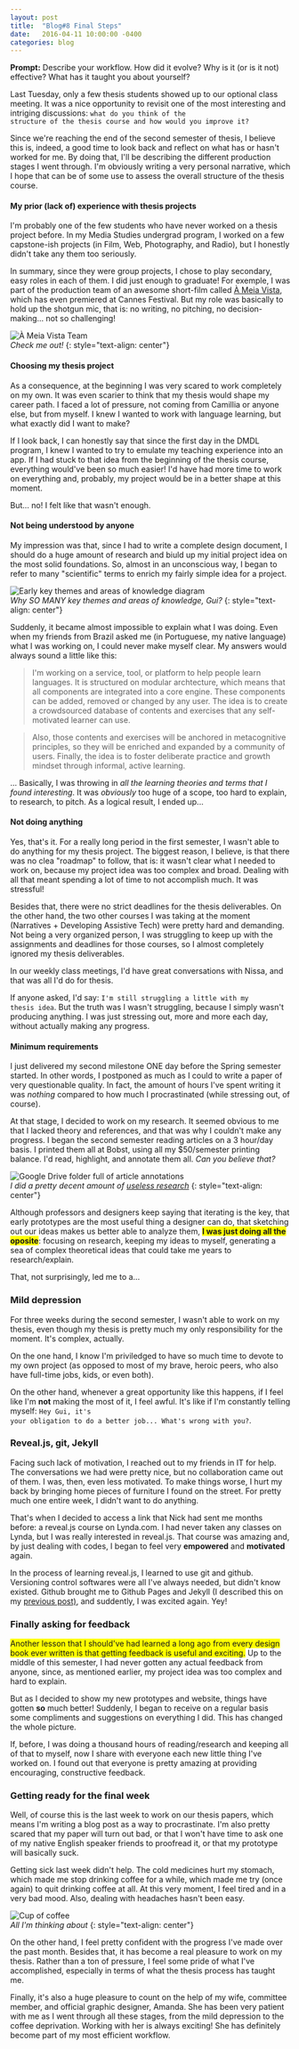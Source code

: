```yaml
---
layout: post
title:  "Blog#8 Final Steps"
date:   2016-04-11 10:00:00 -0400
categories: blog
---
```

**Prompt:** Describe your workflow. How did it evolve? Why is it (or is it not) effective? What has it taught you about yourself?

Last Tuesday, only a few thesis students showed up to our optional class meeting. It was a nice opportunity to revisit one of the most interesting and intriging discussions: <code>what do you think of the structure of the thesis course and how would you improve it?</code>

Since we're reaching the end of the second semester of thesis, I believe this is, indeed, a good time to look back and reflect on what has or hasn't worked for me. By doing that, I'll be describing the different production stages I went through. I'm obviously writing a very personal narrative, which I hope that can be of some use to assess the overall structure of the thesis course.

#### My prior (lack of) experience with thesis projects

I'm probably one of the few students who have never worked on a thesis project before. In my Media Studies undergrad program, I worked on a few capstone-ish projects (in Film, Web, Photography, and Radio), but I honestly didn't take any them too seriously. 

In summary, since they were group projects, I chose to play secondary, easy roles in each of them. I did just enough to graduate! For exemple, I was part of the production team of an awesome short-film called [À Meia Vista](http://sub.festival-cannes.fr/SfcCatalogue/MovieDetail/18b656aa-500f-4c50-9b2b-fcc7438352ac), which has even premiered at Cannes Festival. But my role was basically to hold up the shotgun mic, that is: no writing, no pitching, no decision-making... not so challenging!

![À Meia Vista Team](/images/post8-ameiavista.jpg)  
_Check me out!_
{: style="text-align: center"}

#### Choosing my thesis project

As a consequence, at the beginning I was very scared to work completely on my own. It was even scarier to think that my thesis would shape my career path. I faced a lot of pressure, not coming from Camillia or anyone else, but from myself. I knew I wanted to work with language learning, but what exactly did I want to make?

If I look back, I can honestly say that since the first day in the DMDL program, I knew I wanted to try to emulate my teaching experience into an app. If I had stuck to that idea from the beginning of the thesis course, everything would've been so much easier! I'd have had more time to work on everything and, probably, my project would be in a better shape at this moment.

But... no! I felt like that wasn't enough. 

#### Not being understood by anyone

My impression was that, since I had to write a complete design document, I should do a huge amount of research and biuld up my initial project idea on the most solid foundations. So, almost in an unconscious way, I began to refer to many "scientific" terms to enrich my fairly simple idea for a project.

![Early key themes and areas of knowledge diagram](/images/post8-keythemes.jpg)  
_Why SO MANY key themes and areas of knowledge, Gui?_
{: style="text-align: center"}

Suddenly, it became almost impossible to explain what I was doing. Even when my friends from Brazil asked me (in Portuguese, my native language) what I was working on, I could never make myself clear. My answers would always sound a little like this:

> I'm working on a service, tool, or platform to help people learn languages. It is structured on modular archtecture, which means that all components are integrated into a core engine. These components can be added, removed or changed by any user. The idea is to create a crowdsourced database of contents and exercises that any self-motivated learner can use. 

> Also, those contents and exercises will be anchored in metacognitive principles, so they will be enriched and expanded by a community of users. Finally, the idea is to foster deliberate practice and growth mindset through informal, active learning.

... Basically, I was throwing in *all the learning theories and terms that I found interesting*. It was *obviously* too huge of a scope, too hard to explain, to research, to pitch. As a logical result, I ended up...

#### Not doing anything

Yes, that's it. For a really long period in the first semester, I wasn't able to do anything for my thesis project. The biggest reason, I believe, is that there was no clea "roadmap" to follow, that is: it wasn't clear what I needed to work on, because my project idea was too complex and broad. Dealing with all that meant spending a lot of time to not accomplish much. It was stressful!

Besides that, there were no strict deadlines for the thesis deliverables. On the other hand, the two other courses I was taking at the moment (Narratives + Developing Assistive Tech) were pretty hard and demanding. Not being a very organized person, I was struggling to keep up with the assignments and deadlines for those courses, so I almost completely ignored my thesis deliverables.

In our weekly class meetings, I'd have great conversations with Nissa, and that was all I'd do for thesis. 

If anyone asked, I'd say: <code>I'm still struggling a little with my thesis idea</code>. But the truth was I wasn't struggling, because I simply wasn't producing anything. I was just stressing out, more and more each day, without actually making any progress.

#### Minimum requirements

I just delivered my second milestone ONE day before the Spring semester started. In other words, I postponed as much as I could to write a paper of very questionable quality. In fact, the amount of hours I've spent writing it was *nothing* compared to how much I procrastinated (while stressing out, of course).

At that stage, I decided to work on my research. It seemed obvious to me that I lacked theory and references, and that was why I couldn't make any progress. I began the second semester reading articles on a 3 hour/day basis. I printed them all at Bobst, using all my $50/semester printing balance. I'd read, highlight, and annotate them all. _Can you believe that?_

![Google Drive folder full of article annotations](/images/post8-research.png)  
_I did a pretty decent amount of [useless research](https://drive.google.com/drive/u/0/folders/0B-D7NHTmyc54Y1BpVXpiWG0tNWM)_
{: style="text-align: center"}

Although professors and designers keep saying that iterating is the key, that early prototypes are the most useful thing a designer can do, that sketching out our ideas makes us better able to analyze them, <span style="background:yellow">**I was just doing all the oposite**</span>: focusing on research, keeping my ideas to myself, generating a sea of complex theoretical ideas that could take me years to research/explain.

That, not surprisingly, led me to a...

### Mild depression

For three weeks during the second semester, I wasn't able to work on my thesis, even though my thesis is pretty much my only responsibility for the moment. It's complex, actually. 

On the one hand, I know I'm priviledged to have so much time to devote to my own project (as opposed to most of my brave, heroic peers, who also have full-time jobs, kids, or even both). 

On the other hand, whenever a great opportunity like this happens, if I feel like I'm **not** making the most of it, I feel awful. It's like if I'm constantly telling myself: <code>Hey Gui, it's your obligation to do a better job... What's wrong with you?</code>.

### Reveal.js, git, Jekyll

Facing such lack of motivation, I reached out to my friends in IT for help. The conversations we had were pretty nice, but no collaboration came out of them. I was, then, even less motivated. To make things worse, I hurt my back by bringing home pieces of furniture I found on the street. For pretty much one entire week, I didn't want to do anything.

That's when I decided to access a link that Nick had sent me months before: a reveal.js course on Lynda.com. I had never taken any classes on Lynda, but I was really interested in reveal.js. That course was amazing and, by just dealing with codes, I began to feel very **empowered** and **motivated** again.

In the process of learning reveal.js, I learned to use git and github. Versioning control softwares were all I've always needed, but didn't know existed. Github brought me to Github Pages and Jekyll (I described this on my [previous post)](/blog/2016/03/20/blog7-new-thesis-website.html), and suddently, I was excited again. Yey! 

### Finally asking for feedback

<span style="background:yellow;">Another lesson that I should've had learned a long ago from every design book ever written is that getting feedback is useful and exciting.</span> Up to the middle of this semester, I had never gotten any actual feedback from anyone, since, as mentioned earlier, my project idea was too complex and hard to explain.

But as I decided to show my new prototypes and website, things have gotten **so** much better! Suddenly, I began to receive on a regular basis some compliments and suggestions on everything I did. This has changed the whole picture. 

If, before, I was doing a thousand hours of reading/research and keeping all of that to myself, now I share with everyone each new little thing I've worked on. I found out that everyone is pretty amazing at providing encouraging, constructive feedback.

### Getting ready for the final week

Well, of course this is the last week to work on our thesis papers, which means I'm writing a blog post as a way to procrastinate. I'm also pretty scared that my paper will turn out bad, or that I won't have time to ask one of my native English speaker friends to proofread it, or that my prototype will basically suck.

Getting sick last week didn't help. The cold medicines hurt my stomach, which made me stop drinking coffee for a while, which made me try (once again) to quit drinking coffee at all. At this very moment, I feel tired and in a very bad mood. Also, dealing with headaches hasn't been easy.

![Cup of coffee](/images/post8-coffee.jpg)  
_All I'm thinking about_
{: style="text-align: center"}

On the other hand, I feel pretty confident with the progress I've made over the past month. Besides that, it has become a real pleasure to work on my thesis. Rather than a ton of pressure, I feel some pride of what I've accomplished, especially in terms of what the thesis process has taught me.

Finally, it's also a huge pleasure to count on the help of my wife, committee member, and official graphic designer, Amanda. She has been very patient with me as I went through all these stages, from the mild depression to the coffee deprivation. Working with her is always exciting! She has definitely become part of my most efficient workflow.